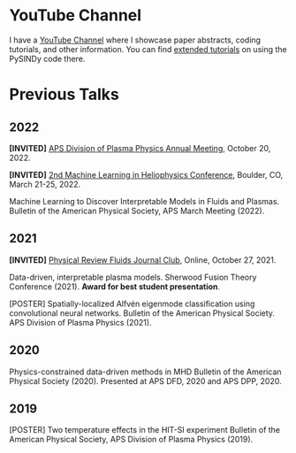 # YouTube Channel
I have a [YouTube Channel](https://www.youtube.com/channel/UCOobVcSNKgE5BjiHABQqe2w) where I showcase paper abstracts, coding tutorials, and other information. You can find [extended tutorials](https://www.youtube.com/watch?v=SfIJiuJ38W0&list=PLN90bHJU-JLoOfEk0KyBs2qLTV7OkMZ25) on using the PySINDy code there.

# Previous Talks

## 2022
<b>[INVITED]</b> [APS Division of Plasma Physics Annual Meeting](https://meetings.aps.org/Meeting/DPP22/Session/VI02), October 20, 2022.

<b>[INVITED]</b> [2nd Machine Learning in Heliophysics Conference](https://ml-helio.github.io), Boulder, CO, March 21-25, 2022.

Machine Learning to Discover Interpretable Models in Fluids and Plasmas.
Bulletin of the American Physical Society, APS March Meeting (2022).

## 2021

<b>[INVITED]</b> [Physical Review Fluids Journal Club](https://www.youtube.com/watch?v=WHBEzOlYNDY&list=PLN90bHJU-JLqECQUk66IibsqrPap17bCm), Online, October 27, 2021.

Data-driven, interpretable plasma models.
Sherwood Fusion Theory Conference (2021). <b>Award for best student presentation</b>.

[POSTER] Spatially-localized Alfvén eigenmode classification using convolutional neural networks.
Bulletin of the American Physical Society. APS Division of Plasma Physics (2021).

## 2020
Physics-constrained data-driven methods in MHD
Bulletin of the American Physical Society (2020). Presented at APS DFD, 2020 and APS DPP, 2020.

## 2019
[POSTER] Two temperature effects in the HIT-SI experiment
Bulletin of the American Physical Society, APS Division of Plasma Physics (2019).
